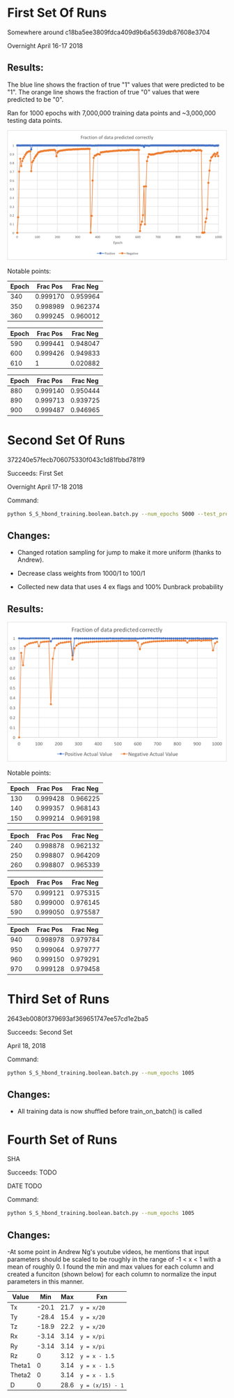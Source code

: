 # First Set Of Runs

Somewhere around c18ba5ee3809fdca409d9b6a5639db87608e3704

Overnight April 16-17 2018

## Results:

The blue line shows the fraction of true "1" values that were predicted to be "1".
The orange line shows the fraction of true "0" values that were predicted to be "0".

Ran for 1000 epochs with 7,000,000 training data points and ~3,000,000 testing data points.

![data_pics/FirstSetOfData.png](data_pics/FirstSetOfData.png)

Notable points:

| Epoch | Frac Pos | Frac Neg |
| ----- | -------- | -------- |
|   340 | 0.999170 | 0.959964 |
|   350 | 0.998989 | 0.962374 |
|   360 | 0.999245 | 0.960012 |

| Epoch | Frac Pos | Frac Neg |
| ----- | -------- | -------- |		  
|   590 | 0.999441 | 0.948047 |
|   600 | 0.999426 | 0.949833 |
|   610 | 1        | 0.020882 |

| Epoch | Frac Pos | Frac Neg |
| ----- | -------- | -------- |
|   880 | 0.999140 | 0.950444 |
|   890 | 0.999713 | 0.939725 |
|   900 | 0.999487 | 0.946965 |




# Second Set Of Runs

372240e57fecb706075330f043c1d81fbbd781f9

Succeeds: First Set

Overnight April 17-18 2018

Command:
```sh
python S_S_hbond_training.boolean.batch.py --num_epochs 5000 --test_predictions test_pred.second_run.txt
```

## Changes:

- Changed rotation sampling for jump to make it more uniform (thanks to Andrew).

- Decrease class weights from 1000/1 to 100/1

- Collected new data that uses 4 ex flags and 100% Dunbrack probability

## Results:

![data_pics/SecondSetOfData.png](data_pics/SecondSetOfData.png)

Notable points:

| Epoch | Frac Pos | Frac Neg |
| ----- | -------- | -------- |
|   130 | 0.999428 | 0.966225 |
|   140 | 0.999357 | 0.968143 |
|   150 | 0.999214 | 0.969198 |

| Epoch | Frac Pos | Frac Neg |
| ----- | -------- | -------- |
|   240 | 0.998878 | 0.962132 |
|   250 | 0.998807 | 0.964209 |
|   260 | 0.998807 | 0.965339 |

| Epoch | Frac Pos | Frac Neg |
| ----- | -------- | -------- |
|   570 | 0.999121 | 0.975315 |
|   580 | 0.999000 | 0.976145 |
|   590 | 0.999050 | 0.975587 |

| Epoch | Frac Pos | Frac Neg |
| ----- | -------- | -------- |
|   940 | 0.998978 | 0.979784 |
|   950 | 0.999064 | 0.979777 |
|   960 | 0.999150 | 0.979291 |
|   970 | 0.999128 | 0.979458 |






# Third Set of Runs

2643eb0080f379693af369651747ee57cd1e2ba5

Succeeds: Second Set

April 18, 2018

Command:
```sh
python S_S_hbond_training.boolean.batch.py --num_epochs 1005
```

## Changes:

- All training data is now shuffled before train_on_batch() is called






# Fourth Set of Runs

SHA

Succeeds: TODO

DATE TODO

Command:
```sh
python S_S_hbond_training.boolean.batch.py --num_epochs 1005
```

## Changes:

-At some point in Andrew Ng's youtube videos,
he mentions that input parameters should be scaled to
be roughly in the range of -1 < x < 1 with a mean of roughly 0.
I found the min and max values for each column and
created a funciton (shown below) for each column to normalize
the input parameters in this manner.

| Value  | Min   | Max  | Fxn              |
| ------ | ----- | ---- | ---------------- |
| Tx     | -20.1 | 21.7 | `y = x/20`       |
| Ty     | -28.4 | 15.4 | `y = x/20`       |
| Tz     | -18.9 | 22.2 | `y = x/20`       |
| Rx     | -3.14 | 3.14 | `y = x/pi`       |
| Ry     | -3.14 | 3.14 | `y = x/pi`       |
| Rz     | 0     | 3.12 | `y = x - 1.5`    |
| Theta1 | 0     | 3.14 | `y = x - 1.5`    |
| Theta2 | 0     | 3.14 | `y = x - 1.5`    |
| D      | 0     | 28.6 | `y = (x/15) - 1` |